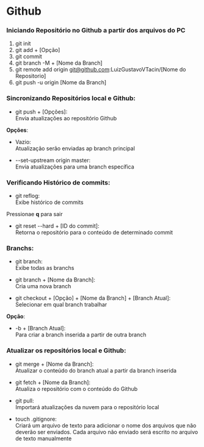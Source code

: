 # Github

### Iniciando Repositório no Github a partir dos arquivos do PC

1. git init
2. git add + [Opção]
3. git commit
4. git branch -M + [Nome da Branch]
5. git remote add origin git@github.com:LuizGustavoVTacin/[Nome do Repositorio]
6. git push -u origin [Nome da Branch]

### Sincronizando Repositórios local e Github:

* git push + [Opções]:                               
Envia atualizações ao repositório Github

**Opções**:                                         
* Vazio:                                            
Atualização serão enviadas ap branch principal

* --set-upstream origin master:                     
Envia atualizações para uma branch específica

### Verificando Histórico de commits:

* git reflog:                                       
Exibe histórico de commits

Pressionae **q** para sair

* git reset --hard + [ID do commit]:                    
Retorna o repositório para o conteúdo de determinado commit

### Branchs:

* git branch:                                       
Exibe todas as branchs

* git branch + [Nome da Branch]:                        
Cria uma nova branch

* git checkout + [Opção] + [Nome da Branch] + [Branch Atual]:                                               
Selecionar em qual branch trabalhar

**Opção**:                                      
* -b + [Branch Atual]:                               
Para criar a branch inserida a partir de outra branch

### Atualizar os repositórios local e Github:

* git merge + [Nome da Branch]:                         
Atualizar o conteúdo do branch atual a partir da branch inserida

* git fetch + [Nome da Branch]:                     
Atualiza o repositório com o conteúdo do Github

* git pull:                                         
Importará atualizações da nuvem para o repositório local

* touch .gitignore:                                 
Criará um arquivo de texto para adicionar o nome dos arquivos que não deverão ser enviados.
Cada arquivo não enviado será escrito no arquivo de texto manualmente
